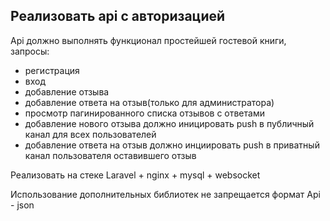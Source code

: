 ## Реализовать api c авторизацией
Api должно выполнять функционал простейшей гостевой книги, запросы:
- регистрация
- вход
- добавление отзыва
- добавление ответа на отзыв(только для администратора)
- просмотр пагинированного списка отзывов с ответами
- добавление нового отзыва должно иницировать push в публичный канал для всех пользователей
- добавление ответа на отзыв должно инциировать push в приватный канал пользователя оставившего отзыв

Реализовать на стеке
Laravel + nginx + mysql + websocket

Использование дополнительных библиотек не запрещается
формат Api - json
